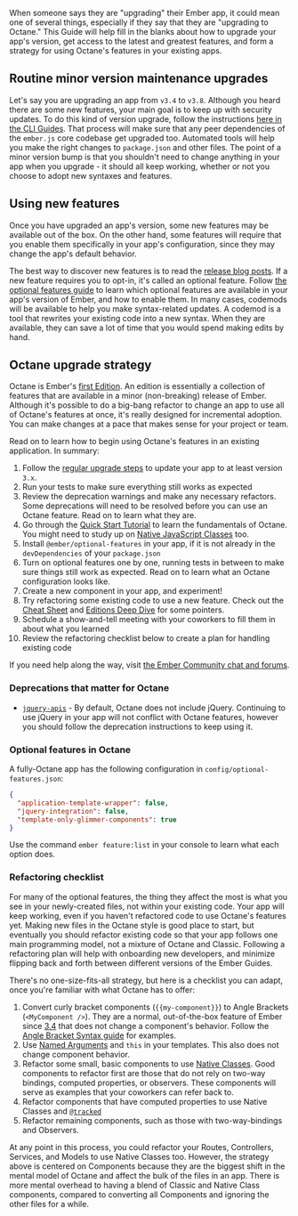 When someone says they are "upgrading" their Ember app, it could mean one of several things, especially if they say that they are "upgrading to Octane."
This Guide will help fill in the blanks about how to upgrade your app's version, get access to the latest and greatest features, and form a strategy for using Octane's features in your existing apps.

## Routine minor version maintenance upgrades

Let's say you are upgrading an app from `v3.4` to `v3.8`.
Although you heard there are some new features, your main goal is to keep up with security updates.
To do this kind of version upgrade, follow the instructions [here in the CLI Guides](https://cli.emberjs.com/release/basic-use/upgrading/).
That process will make sure that any peer dependencies of the `ember.js` core codebase get upgraded too.
Automated tools will help you make the right changes to `package.json` and other files.
The point of a minor version bump is that you shouldn't need to change anything in your app when you upgrade - it should all keep working, whether or not you choose to adopt new syntaxes and features.

## Using new features

Once you have upgraded an app's version, some new features may be available out of the box.
On the other hand, some features will require that you enable them specifically in your app's configuration, since they may change the app's default behavior.

The best way to discover new features is to read the [release blog posts](https://blog.emberjs.com/tags/releases.html).
If a new feature requires you to opt-in, it's called an optional feature.
Follow [the optional features guide](../configuring-ember/optional-features/) to learn which optional features are available in your app's version of Ember, and how to enable them.
In many cases, codemods will be available to help you make syntax-related updates.
A codemod is a tool that rewrites your existing code into a new syntax.
When they are available, they can save a lot of time that you would spend making edits by hand.

## Octane upgrade strategy

Octane is Ember's [first Edition](https://emberjs.com/editions/).
An edition is essentially a collection of features that are available in a minor (non-breaking) release of Ember.
Although it's possible to do a big-bang refactor to change an app to use all of Octane's features at once, it's really designed for incremental adoption.
You can make changes at a pace that makes sense for your project or team.

Read on to learn how to begin using Octane's features in an existing application.
In summary:

1. Follow the [regular upgrade steps](https://cli.emberjs.com/release/basic-use/upgrading/) to update your app to at least version `3.x`. <!-- TODO -->
2. Run your tests to make sure everything still works as expected
3. Review the deprecation warnings and make any necessary refactors. Some deprecations will need to be resolved before you can use an Octane feature. Read on to learn what they are.
4. Go through the [Quick Start Tutorial](../getting-started/quick-start/) to learn the fundamentals of Octane. You might need to study up on [Native JavaScript Classes](https://developer.mozilla.org/en-US/docs/Web/JavaScript/Reference/Statements/class) too.
5. Install `@ember/optional-features` in your app, if it is not already in the `devDependencies` of your `package.json`
6. Turn on optional features one by one, running tests in between to make sure things still work as expected. Read on to learn what an Octane configuration looks like.
7. Create a new component in your app, and experiment!
8. Try refactoring some existing code to use a new feature. Check out the [Cheat Sheet](./cheat-sheet/) and [Editions Deep Dive](./editions/) for some pointers.
8. Schedule a show-and-tell meeting with your coworkers to fill them in about what you learned
9. Review the refactoring checklist below to create a plan for handling existing code

If you need help along the way, visit [the Ember Community chat and forums](https://emberjs.com/community/).

### Deprecations that matter for Octane

- [`jquery-apis`](https://deprecations.emberjs.com/v3.x/#toc_jquery-apis) - By default, Octane does not include jQuery. Continuing to use jQuery in your app will not conflict with Octane features, however you should follow the deprecation instructions to keep using it.

<!-- TODO -->

### Optional features in Octane

A fully-Octane app has the following configuration in `config/optional-features.json`:

```json
{
  "application-template-wrapper": false,
  "jquery-integration": false,
  "template-only-glimmer-components": true
}
```

Use the command `ember feature:list` in your console to learn what each option does.

### Refactoring checklist

For many of the optional features, the thing they affect the most is what you see in your newly-created files, not within your existing code.
Your app will keep working, even if you haven't refactored code to use Octane's features yet.
Making new files in the Octane style is good place to start, but eventually you should refactor existing code so that your app follows one main programming model, not a mixture of Octane and Classic.
Following a refactoring plan will help with onboarding new developers, and minimize flipping back and forth between different versions of the Ember Guides.

There's no one-size-fits-all strategy, but here is a checklist you can adapt, once you're familiar with what Octane has to offer:

1. Convert curly bracket components (`{{my-component}}`) to Angle Brackets (`<MyComponent />`). They are a normal, out-of-the-box feature of Ember since [3.4](https://blog.emberjs.com/2018/10/07/ember-3-4-released.html) that does not change a component's behavior. Follow the [Angle Bracket Syntax guide](../reference/syntax-conversion-guide/) for examples.
2. Use [Named Arguments](./editions/#toc_named-arguments) and `this` in your templates. This also does not change component behavior.
3. Refactor some small, basic components to use [Native Classes](./editions/#toc_native-classes). Good components to refactor first are those that do not rely on two-way bindings, computed properties, or observers. These components will serve as examples that your coworkers can refer back to.
5. Refactor components that have computed properties to use Native Classes and [`@tracked`](./editions/#toc_tracked-properties)
6. Refactor remaining components, such as those with two-way-bindings and Observers.

At any point in this process, you could refactor your Routes, Controllers, Services, and Models to use Native Classes too. However, the strategy above is centered on Components because they are the biggest shift in the mental model of Octane and affect the bulk of the files in an app.
There is more mental overhead to having a blend of Classic and Native Class components, compared to converting all Components and ignoring the other files for a while.

